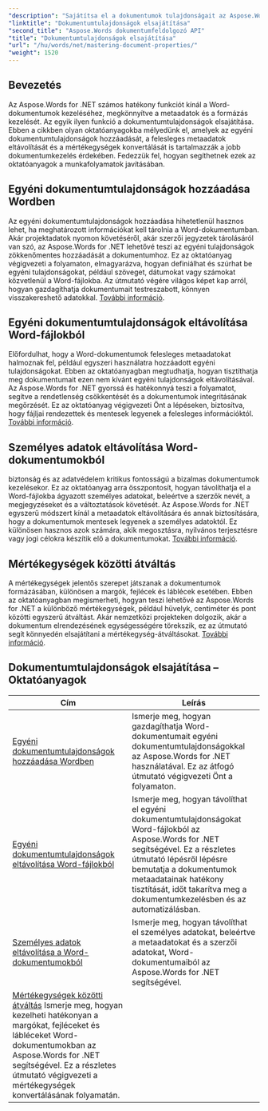 ```yaml
---
"description": "Sajátítsa el a dokumentumok tulajdonságait az Aspose.Words for .NET segítségével. Tanulja meg, hogyan adhat hozzá, távolíthat el és konvertálhat mértékegységeket Word-dokumentumokban ezekkel a könnyen követhető oktatóanyagokkal."
"linktitle": "Dokumentumtulajdonságok elsajátítása"
"second_title": "Aspose.Words dokumentumfeldolgozó API"
"title": "Dokumentumtulajdonságok elsajátítása"
"url": "/hu/words/net/mastering-document-properties/"
"weight": 1520
---
```


## Bevezetés  

Az Aspose.Words for .NET számos hatékony funkciót kínál a Word-dokumentumok kezeléséhez, megkönnyítve a metaadatok és a formázás kezelését. Az egyik ilyen funkció a dokumentumtulajdonságok elsajátítása. Ebben a cikkben olyan oktatóanyagokba mélyedünk el, amelyek az egyéni dokumentumtulajdonságok hozzáadását, a felesleges metaadatok eltávolítását és a mértékegységek konvertálását is tartalmazzák a jobb dokumentumkezelés érdekében. Fedezzük fel, hogyan segíthetnek ezek az oktatóanyagok a munkafolyamatok javításában.

## Egyéni dokumentumtulajdonságok hozzáadása Wordben  

Az egyéni dokumentumtulajdonságok hozzáadása hihetetlenül hasznos lehet, ha meghatározott információkat kell tárolnia a Word-dokumentumban. Akár projektadatok nyomon követéséről, akár szerzői jegyzetek tárolásáról van szó, az Aspose.Words for .NET lehetővé teszi az egyéni tulajdonságok zökkenőmentes hozzáadását a dokumentumhoz. Ez az oktatóanyag végigvezeti a folyamaton, elmagyarázva, hogyan definiálhat és szúrhat be egyéni tulajdonságokat, például szöveget, dátumokat vagy számokat közvetlenül a Word-fájlokba. Az útmutató végére világos képet kap arról, hogyan gazdagíthatja dokumentumait testreszabott, könnyen visszakereshető adatokkal. [További információ](./adding-custom-document-properties-in-word/).

## Egyéni dokumentumtulajdonságok eltávolítása Word-fájlokból  

Előfordulhat, hogy a Word-dokumentumok felesleges metaadatokat halmoznak fel, például egyszeri használatra hozzáadott egyéni tulajdonságokat. Ebben az oktatóanyagban megtudhatja, hogyan tisztíthatja meg dokumentumait ezen nem kívánt egyéni tulajdonságok eltávolításával. Az Aspose.Words for .NET gyorssá és hatékonnyá teszi a folyamatot, segítve a rendetlenség csökkentését és a dokumentumok integritásának megőrzését. Ez az oktatóanyag végigvezeti Önt a lépéseken, biztosítva, hogy fájljai rendezettek és mentesek legyenek a felesleges információktól. [További információ](./remove-custom-document-properties-in-word-files/).

## Személyes adatok eltávolítása Word-dokumentumokból  

biztonság és az adatvédelem kritikus fontosságú a bizalmas dokumentumok kezelésekor. Ez az oktatóanyag arra összpontosít, hogyan távolíthatja el a Word-fájlokba ágyazott személyes adatokat, beleértve a szerzők nevét, a megjegyzéseket és a változtatások követését. Az Aspose.Words for .NET egyszerű módszert kínál a metaadatok eltávolítására és annak biztosítására, hogy a dokumentumok mentesek legyenek a személyes adatoktól. Ez különösen hasznos azok számára, akik megosztásra, nyilvános terjesztésre vagy jogi célokra készítik elő a dokumentumokat. [További információ](./remove-personal-information-word-document/).

## Mértékegységek közötti átváltás  

A mértékegységek jelentős szerepet játszanak a dokumentumok formázásában, különösen a margók, fejlécek és láblécek esetében. Ebben az oktatóanyagban megismerheti, hogyan teszi lehetővé az Aspose.Words for .NET a különböző mértékegységek, például hüvelyk, centiméter és pont közötti egyszerű átváltást. Akár nemzetközi projekteken dolgozik, akár a dokumentum elrendezésének egységességére törekszik, ez az útmutató segít könnyedén elsajátítani a mértékegység-átváltásokat. [További információ](./converting-between-measurement-units/).

 ## Dokumentumtulajdonságok elsajátítása – Oktatóanyagok
| Cím | Leírás |
| --- | --- |
| [Egyéni dokumentumtulajdonságok hozzáadása Wordben](./adding-custom-document-properties-in-word/) | Ismerje meg, hogyan gazdagíthatja Word-dokumentumait egyéni dokumentumtulajdonságokkal az Aspose.Words for .NET használatával. Ez az átfogó útmutató végigvezeti Önt a folyamaton. |
| [Egyéni dokumentumtulajdonságok eltávolítása Word-fájlokból](./remove-custom-document-properties-in-word-files/) | Ismerje meg, hogyan távolíthat el egyéni dokumentumtulajdonságokat Word-fájlokból az Aspose.Words for .NET segítségével. Ez a részletes útmutató lépésről lépésre bemutatja a dokumentumok metaadatainak hatékony tisztítását, időt takarítva meg a dokumentumkezelésben és az automatizálásban. |
| [Személyes adatok eltávolítása a Word-dokumentumokból](./remove-personal-information-word-document/) | Ismerje meg, hogyan távolíthat el személyes adatokat, beleértve a metaadatokat és a szerzői adatokat, Word-dokumentumaiból az Aspose.Words for .NET segítségével. |
| [Mértékegységek közötti átváltás](./converting-between-measurement-units/) Ismerje meg, hogyan kezelheti hatékonyan a margókat, fejléceket és lábléceket Word-dokumentumokban az Aspose.Words for .NET segítségével. Ez a részletes útmutató végigvezeti a mértékegységek konvertálásának folyamatán. |